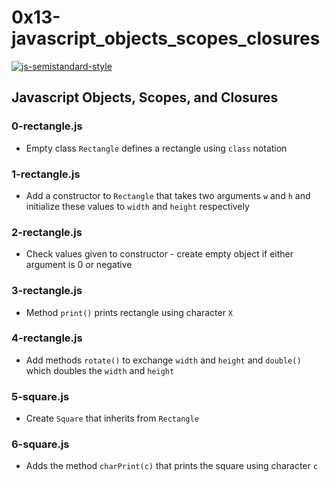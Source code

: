 # 0x13-javascript_objects_scopes_closures

[![js-semistandard-style](https://img.shields.io/badge/code%20style-semistandard-brightgreen.svg?style=flat-square)](https://github.com/Flet/semistandard)

## Javascript Objects, Scopes, and Closures
### 0-rectangle.js
* Empty class `Rectangle` defines a rectangle using `class` notation

### 1-rectangle.js
* Add a constructor to `Rectangle` that takes two arguments `w` and `h` and initialize these values to `width` and `height` respectively

### 2-rectangle.js
* Check values given to constructor - create empty object if either argument is 0 or negative

### 3-rectangle.js
* Method `print()` prints rectangle using character `X`

### 4-rectangle.js
* Add methods `rotate()` to exchange `width` and `height` and `double()` which doubles the `width` and `height`

### 5-square.js
* Create `Square` that inherits from `Rectangle`

### 6-square.js
* Adds the method `charPrint(c)` that prints the square using character `c`


